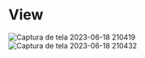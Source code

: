 # View
![Captura de tela 2023-06-18 210419](https://github.com/CasteloCodeStudio/patriciacastelocard/assets/131544149/e728f51b-a9fa-455c-9b40-16ddacf63015)
![Captura de tela 2023-06-18 210432](https://github.com/CasteloCodeStudio/patriciacastelocard/assets/131544149/3e6c333f-034b-45f6-8a03-2a187eb57cb8)
